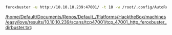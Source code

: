 ```bash
feroxbuster -u http://10.10.10.239:47001/ -t 10 -w /root/.config/AutoRecon/wordlists/dirbuster.txt -x "txt,html,php,asp,aspx,jsp" -v -k -n -q -e -o "/home/Default/Documents/Repos/Default_/Platforms/HacktheBox/machines/easy/love/results/10.10.10.239/scans/tcp47001/tcp_47001_http_feroxbuster_dirbuster.txt"
```

[/home/Default/Documents/Repos/Default_/Platforms/HacktheBox/machines/easy/love/results/10.10.10.239/scans/tcp47001/tcp_47001_http_feroxbuster_dirbuster.txt](file:///home/Default/Documents/Repos/Default_/Platforms/HacktheBox/machines/easy/love/results/10.10.10.239/scans/tcp47001/tcp_47001_http_feroxbuster_dirbuster.txt):

```

```
